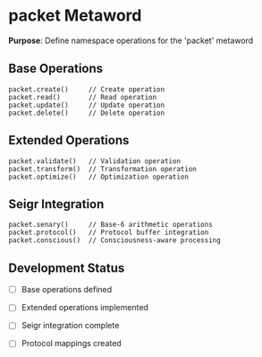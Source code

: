 # packet Metaword

**Purpose**: Define namespace operations for the 'packet' metaword

## Base Operations

```hyphos
packet.create()     // Create operation
packet.read()       // Read operation  
packet.update()     // Update operation
packet.delete()     // Delete operation
```

## Extended Operations

```hyphos
packet.validate()   // Validation operation
packet.transform()  // Transformation operation
packet.optimize()   // Optimization operation
```

## Seigr Integration

```hyphos
packet.senary()     // Base-6 arithmetic operations
packet.protocol()   // Protocol buffer integration
packet.conscious()  // Consciousness-aware processing
```

## Development Status

- [ ] Base operations defined
- [ ] Extended operations implemented  
- [ ] Seigr integration complete
- [ ] Protocol mappings created

